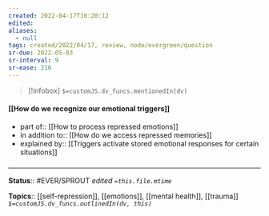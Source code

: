 ```yaml
---
created: 2022-04-17T10:20:12 
edited: 
aliases:
  - null
tags: created/2022/04/17, review, node/evergreen/question
sr-due: 2022-05-03
sr-interval: 9
sr-ease: 216
---
```

> [!infobox]
`$=customJS.dv_funcs.mentionedIn(dv)`

#### [[How do we recognize our emotional triggers]]

- part of:: [[How to process repressed emotions]]
- in addition to:: [[How do we access repressed memories]]
- explained by:: [[Triggers activate stored emotional responses for certain situations]]


### <hr class="footnote"/>

**Status**:: #EVER/SPROUT
*edited `=this.file.mtime`*

**Topics**:: [[self-repression]], [[emotions]], [[mental health]], [[trauma]]
*`$=customJS.dv_funcs.outlinedIn(dv, this)`*
